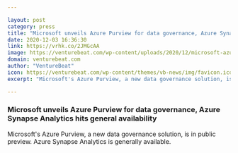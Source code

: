 ```yaml
---

layout: post
category: press
title: "Microsoft unveils Azure Purview for data governance, Azure Synapse Analytics hits general availability"
date: 2020-12-03 16:36:30
link: https://vrhk.co/2JMGcAA
image: https://venturebeat.com/wp-content/uploads/2020/12/microsoft-azure.png?w=1200&strip=all
domain: venturebeat.com
author: "VentureBeat"
icon: https://venturebeat.com/wp-content/themes/vb-news/img/favicon.ico
excerpt: "Microsoft's Azure Purview, a new data governance solution, is in public preview. Azure Synapse Analytics is generally available."

---
```


### Microsoft unveils Azure Purview for data governance, Azure Synapse Analytics hits general availability

Microsoft's Azure Purview, a new data governance solution, is in public preview. Azure Synapse Analytics is generally available.